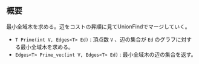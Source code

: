 ## 概要

最小全域木を求める。辺をコストの昇順に見てUnionFindでマージしていく。

- `T Prime(int V, Edges<T> Ed)` : 頂点数 `V` 、辺の集合が `Ed` のグラフに対する最小全域木を求める。
- `Edges<T> Prime_vec(int V, Edges<T> Ed)` : 最小全域木の辺の集合を返す。
